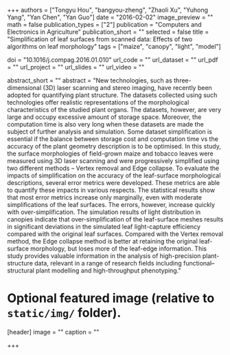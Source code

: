 +++
authors = ["Tongyu Hou", "bangyou-zheng", "Zhaoli Xu", "Yuhong Yang", "Yan Chen", "Yan Guo"]
date = "2016-02-02"
image_preview = ""
math = false
publication_types = ["2"]
publication = "Computers and Electronics in Agriculture"
publication_short = ""
selected = false
title = "Simplification of leaf surfaces from scanned data: Effects of two algorithms on leaf morphology"
tags = ["maize", "canopy", "light", "model"]

doi = "10.1016/j.compag.2016.01.010"
url_code = ""
url_dataset = ""
url_pdf = ""
url_project = ""
url_slides = ""
url_video = ""

abstract_short = ""
abstract = "New technologies, such as three-dimensional (3D) laser scanning and stereo imaging, have recently been adopted for quantifying plant structure. The datasets collected using such technologies offer realistic representations of the morphological characteristics of the studied plant organs. The datasets, however, are very large and occupy excessive amount of storage space. Moreover, the computation time is also very long when these datasets are made the subject of further analysis and simulation. Some dataset simplification is essential if the balance between storage cost and computation time vs the accuracy of the plant geometry description is to be optimised. In this study, the surface morphologies of field-grown maize and tobacco leaves were measured using 3D laser scanning and were progressively simplified using two different methods – Vertex removal and Edge collapse. To evaluate the impacts of simplification on the accuracy of the leaf-surface morphological descriptions, several error metrics were developed. These metrics are able to quantify these impacts in various respects. The statistical results show that most error metrics increase only marginally, even with moderate simplifications of the leaf surfaces. The errors, however, increase quickly with over-simplification. The simulation results of light distribution in canopies indicate that over-simplification of the leaf-surface meshes results in significant deviations in the simulated leaf light-capture efficiency compared with the original leaf surfaces. Compared with the Vertex removal method, the Edge collapse method is better at retaining the original leaf-surface morphology, but loses more of the leaf-edge information. This study provides valuable information in the analysis of high-precision plant-structure data, relevant in a range of research fields including functional–structural plant modelling and high-throughput phenotyping."



# Optional featured image (relative to `static/img/` folder).
[header]
image = ""
caption = ""

+++
